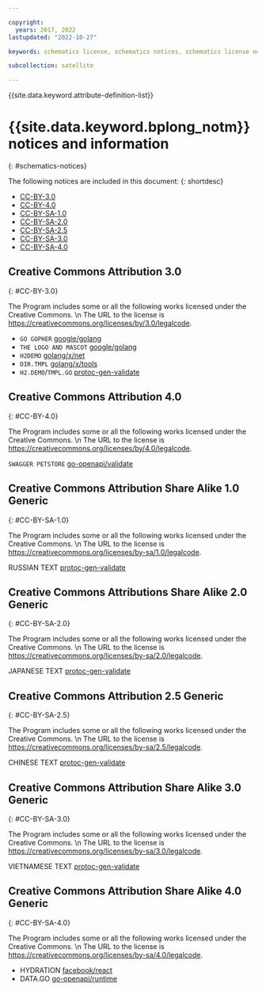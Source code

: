 ```yaml
---

copyright:
  years: 2017, 2022
lastupdated: "2022-10-27"

keywords: schematics license, schematics notices, schematics license notices

subcollection: satellite

---
```


{{site.data.keyword.attribute-definition-list}}

# {{site.data.keyword.bplong_notm}} notices and information
{: #schematics-notices}

The following notices are included in this document:
{: shortdesc}

- [CC-BY-3.0](#CC-BY-3.0)
- [CC-BY-4.0](#CC-BY-4.0)
- [CC-BY-SA-1.0](#CC-BY-SA-1.0)
- [CC-BY-SA-2.0](#CC-BY-SA-2.0)
- [CC-BY-SA-2.5](#CC-BY-SA-2.5)
- [CC-BY-SA-3.0](#CC-BY-SA-3.0)
- [CC-BY-SA-4.0](#CC-BY-SA-4.0)

## Creative Commons Attribution 3.0
{: #CC-BY-3.0}

The Program includes some or all the following works licensed under the Creative Commons.  \n
The URL to the license is https://creativecommons.org/licenses/by/3.0/legalcode. 

- `GO GOPHER` [google/golang](https://storage.googleapis.com/golang/go1.14.2.linux-amd64.tar.gz)
- `THE LOGO AND MASCOT` [google/golang](https://storage.googleapis.com/golang/go1.14.2.linux-amd64.tar.gz)
- `H2DEMO` [golang/x/net](https://github.com/golang/net/commit/d3edc9973b7eb1fb302b0ff2c62357091cea9a30)
- `DIR.TMPL` [golang/x/tools](https://github.com/golang/tools/commit/de023d59a5d12fe28f29c985eb1f744aae7e7d73)
- `H2.DEMO`/`TMPL.GO` [protoc-gen-validate](https://github.com/bufbuild/protoc-gen-validate/releases/tag/v0.1.0)

## Creative Commons Attribution 4.0
{: #CC-BY-4.0}

The Program includes some or all the following works licensed under the Creative Commons.  \n
The URL to the license is https://creativecommons.org/licenses/by/4.0/legalcode. 

`SWAGGER PETSTORE` [go-openapi/validate](https://github.com/go-openapi/validate/releases/tag/v0.19.8)

## Creative Commons Attribution Share Alike 1.0 Generic
{: #CC-BY-SA-1.0}

The Program includes some or all the following works licensed under the Creative Commons.  \n
The URL to the license is https://creativecommons.org/licenses/by-sa/1.0/legalcode. 

RUSSIAN TEXT [protoc-gen-validate](https://github.com/bufbuild/protoc-gen-validate/releases/tag/v0.1.0)

## Creative Commons Attributions Share Alike 2.0 Generic
{: #CC-BY-SA-2.0}

The Program includes some or all the following works licensed under the Creative Commons.  \n
The URL to the license is https://creativecommons.org/licenses/by-sa/2.0/legalcode. 

JAPANESE TEXT [protoc-gen-validate](https://github.com/bufbuild/protoc-gen-validate/releases/tag/v0.1.0)

## Creative Commons Attribution 2.5 Generic
{: #CC-BY-SA-2.5}

The Program includes some or all the following works licensed under the Creative Commons.  \n
The URL to the license is https://creativecommons.org/licenses/by-sa/2.5/legalcode. 

CHINESE TEXT [protoc-gen-validate](https://github.com/bufbuild/protoc-gen-validate/releases/tag/v0.1.0)

## Creative Commons Attribution Share Alike 3.0 Generic
{: #CC-BY-SA-3.0}

The Program includes some or all the following works licensed under the Creative Commons.  \n
The URL to the license is https://creativecommons.org/licenses/by-sa/3.0/legalcode. 

VIETNAMESE TEXT [protoc-gen-validate](https://github.com/bufbuild/protoc-gen-validate/releases/tag/v0.1.0)

## Creative Commons Attribution Share Alike 4.0 Generic
{: #CC-BY-SA-4.0}

The Program includes some or all the following works licensed under the Creative Commons.  \n
The URL to the license is https://creativecommons.org/licenses/by-sa/4.0/legalcode. 

- HYDRATION [facebook/react](https://github.com/facebook/react/releases)
- DATA.GO [go-openapi/runtime](https://github.com/go-openapi/runtime/releases/tag/v0.19.15)


